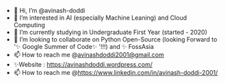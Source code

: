 - 👋 Hi, I’m @avinash-doddi
- 👀 I’m interested in AI (especially Machine Leaning) and Cloud Computing
- 🌱 I’m currently studying in Undergraduate First Year (started - 2020)
- 💞️ I’m looking to collaborate on Python Open-Source (looking Forward to '✨ Google Summer of Code✨ '!!!) and ✨ FossAsia
- 📫 How to reach me @avinashdoddi2001@gmail.com
- ✨Website : https://avinashdoddi.wordpress.com/
- 📫 How to reach me @https://www.linkedin.com/in/avinash-doddi-2001/

<!---
avinash-doddi/avinash-doddi is a ✨ special ✨ repository because its `README.md` (this file) appears on your GitHub profile.
You can click the Preview link to take a look at your changes.
--->
